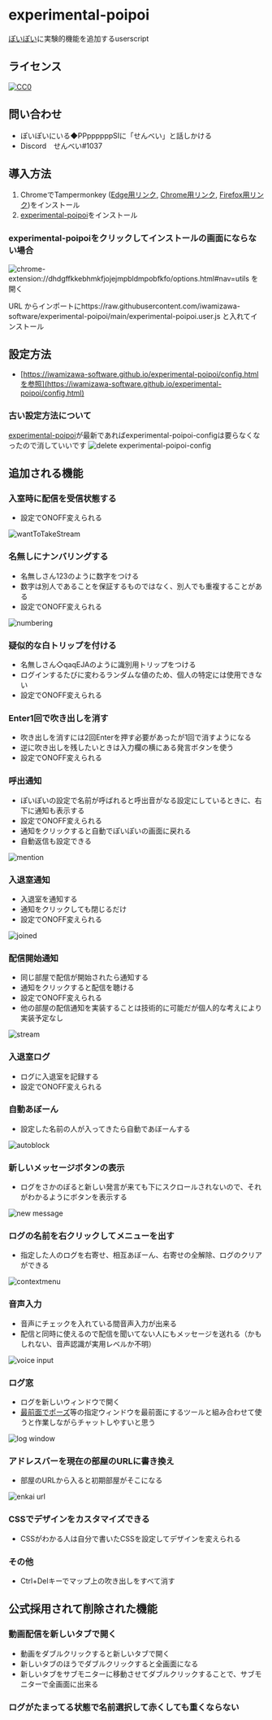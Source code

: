 # experimental-poipoi

[ぽいぽい](https://gikopoipoi.net/)に実験的機能を追加するuserscript

## ライセンス

[![CC0](https://licensebuttons.net/p/zero/1.0/88x31.png) ](https://creativecommons.org/publicdomain/zero/1.0/deed.ja)

## 問い合わせ

- ぽいぽいにいる◆PPppppppSIに「せんべい」と話しかける
- Discord　せんべい#1037

## 導入方法

1. ChromeでTampermonkey ([Edge用リンク](https://microsoftedge.microsoft.com/addons/detail/tampermonkey/iikmkjmpaadaobahmlepeloendndfphd), [Chrome用リンク](https://chrome.google.com/webstore/detail/tampermonkey/dhdgffkkebhmkfjojejmpbldmpobfkfo?hl=ja), [Firefox用リンク](https://addons.mozilla.org/ja/firefox/addon/tampermonkey/))をインストール
2. [experimental-poipoi](https://raw.githubusercontent.com/iwamizawa-software/experimental-poipoi/main/experimental-poipoi.user.js)をインストール

### experimental-poipoiをクリックしてインストールの画面にならない場合

![chrome-extension://dhdgffkkebhmkfjojejmpbldmpobfkfo/options.html#nav=utils を開く](https://user-images.githubusercontent.com/65465755/178100897-b04a9400-b040-4e74-884b-28eb955377b8.png)

URL からインポートにhttps://raw.githubusercontent.com/iwamizawa-software/experimental-poipoi/main/experimental-poipoi.user.js と入れてインストール

## 設定方法

- [https://iwamizawa-software.github.io/experimental-poipoi/config.htmlを参照](https://iwamizawa-software.github.io/experimental-poipoi/config.html)

### 古い設定方法について

[experimental-poipoi](https://raw.githubusercontent.com/iwamizawa-software/experimental-poipoi/main/experimental-poipoi.user.js)が最新であればexperimental-poipoi-configは要らなくなったので消していいです
![delete experimental-poipoi-config](https://user-images.githubusercontent.com/65465755/175765086-b2c797fe-8768-41ab-b533-a3f0afe2226e.png)


## 追加される機能

### 入室時に配信を受信状態する

- 設定でONOFF変えられる

![wantToTakeStream](https://user-images.githubusercontent.com/65465755/172407720-f05b7d17-7215-4d43-bb12-c53684cfbd38.png)

### 名無しにナンバリングする

- 名無しさん123のように数字をつける
- 数字は別人であることを保証するものではなく、別人でも重複することがある
- 設定でONOFF変えられる

![numbering](https://user-images.githubusercontent.com/65465755/172407813-83352ee1-a91f-4e0c-a8b9-a7fbfcbc8214.png)

### 疑似的な白トリップを付ける

- 名無しさん◇qaqEJAのように識別用トリップをつける
- ログインするたびに変わるランダムな値のため、個人の特定には使用できない
- 設定でONOFF変えられる

### Enter1回で吹き出しを消す

- 吹き出しを消すには2回Enterを押す必要があったが1回で消すようになる
- 逆に吹き出しを残したいときは入力欄の横にある発言ボタンを使う
- 設定でONOFF変えられる

### 呼出通知

- ぽいぽいの設定で名前が呼ばれると呼出音がなる設定にしているときに、右下に通知も表示する
- 設定でONOFF変えられる
- 通知をクリックすると自動でぽいぽいの画面に戻れる
- 自動返信も設定できる

![mention](https://user-images.githubusercontent.com/65465755/172417648-14007904-a41e-4dda-92cb-feca530b7dee.png)

### 入退室通知

- 入退室を通知する
- 通知をクリックしても閉じるだけ
- 設定でONOFF変えられる

![joined](https://user-images.githubusercontent.com/65465755/172408282-780133f3-fd0f-496a-965a-b50f76d66b47.png)

### 配信開始通知

- 同じ部屋で配信が開始されたら通知する
- 通知をクリックすると配信を聴ける
- 設定でONOFF変えられる
- 他の部屋の配信通知を実装することは技術的に可能だが個人的な考えにより実装予定なし

![stream](https://user-images.githubusercontent.com/65465755/175776785-6872263a-bc60-4024-bd3c-fc1f56d12410.png)

### 入退室ログ

- ログに入退室を記録する
- 設定でONOFF変えられる

### 自動あぼーん

- 設定した名前の人が入ってきたら自動であぼーんする

![autoblock](https://user-images.githubusercontent.com/65465755/172408369-ded6854d-8e7b-4966-aeec-5f9ad2d14f41.png)

### 新しいメッセージボタンの表示

- ログをさかのぼると新しい発言が来ても下にスクロールされないので、それがわかるようにボタンを表示する

![new message](https://user-images.githubusercontent.com/65465755/172408811-8aea617b-5695-4d5e-8765-f1f651444a68.png)

### ログの名前を右クリックしてメニューを出す

- 指定した人のログを右寄せ、相互あぼーん、右寄せの全解除、ログのクリアができる

![contextmenu](https://user-images.githubusercontent.com/65465755/172408890-942fddbd-20db-4eef-b999-d1d8865d9751.png)

### 音声入力

- 音声にチェックを入れている間音声入力が出来る
- 配信と同時に使えるので配信を聞いてない人にもメッセージを送れる（かもしれない、音声認識が実用レベルか不明）

![voice input](https://user-images.githubusercontent.com/65465755/173175478-65838885-05d2-4463-bab4-1581b9d67b0c.png)

### ログ窓

- ログを新しいウィンドウで開く
- [最前面でポーズ](https://www.vector.co.jp/soft/winnt/util/se468861.html)等の指定ウィンドウを最前面にするツールと組み合わせて使うと作業しながらチャットしやすいと思う

![log window](https://user-images.githubusercontent.com/65465755/175764744-717dc617-44c1-4015-b06a-d126c49ec9ad.png)

### アドレスバーを現在の部屋のURLに書き換え

- 部屋のURLから入ると初期部屋がそこになる

![enkai url](https://user-images.githubusercontent.com/65465755/174309502-16605aaa-8831-4b6c-ba54-470564bea937.png)

### CSSでデザインをカスタマイズできる

- CSSがわかる人は自分で書いたCSSを設定してデザインを変えられる

### その他

- Ctrl+Delキーでマップ上の吹き出しをすべて消す

## 公式採用されて削除された機能

### 動画配信を新しいタブで開く

- 動画をダブルクリックすると新しいタブで開く
- 新しいタブのほうでダブルクリックすると全画面になる
- 新しいタブをサブモニターに移動させてダブルクリックすることで、サブモニターで全画面に出来る

### ログがたまってる状態で名前選択して赤くしても重くならない
